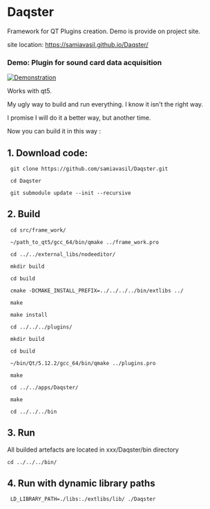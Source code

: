 # Daqster 
Framework for QT Plugins creation. Demo is provide on project site.

site location: https://samiavasil.github.io/Daqster/

### Demo: Plugin for sound card data acquisition

[![Demonstration](https://bitbucket.org/samiavasil/pictures/raw/79c576c7ef3ce670c697524bfb722337a99ff302/Demo.png)](https://drive.google.com/file/d/1tTaqUD2Cxk_KC3IVKoDoeIl5EbQ35I8Z/preview)




Works with qt5.

My ugly way to build and run everything. I know it isn't the right way. 

I promise I will do it a better way, but another time.

Now you can build it in this way :

## 1. Download code:

```
 git clone https://github.com/samiavasil/Daqster.git
 
 cd Daqster
 
 git submodule update --init --recursive
```


## 2. Build

```
 cd src/frame_work/

 ~/path_to_qt5/gcc_64/bin/qmake ../frame_work.pro

 cd ../../external_libs/nodeeditor/

 mkdir build

 cd build
 
 cmake -DCMAKE_INSTALL_PREFIX=../../../../bin/extlibs ../

 make

 make install
 
 cd ../../../plugins/
 
 mkdir build

 cd build

 ~/bin/Qt/5.12.2/gcc_64/bin/qmake ../plugins.pro
 
 make
 
 cd ../../apps/Daqster/
 
 make
 
 cd ../../../bin
```

## 3. Run

 All builded artefacts are located in xxx/Daqster/bin directory
 ```
 cd ../../../bin/
```
## 4. Run with dynamic library paths
```
 LD_LIBRARY_PATH=./libs:./extlibs/lib/ ./Daqster
```

